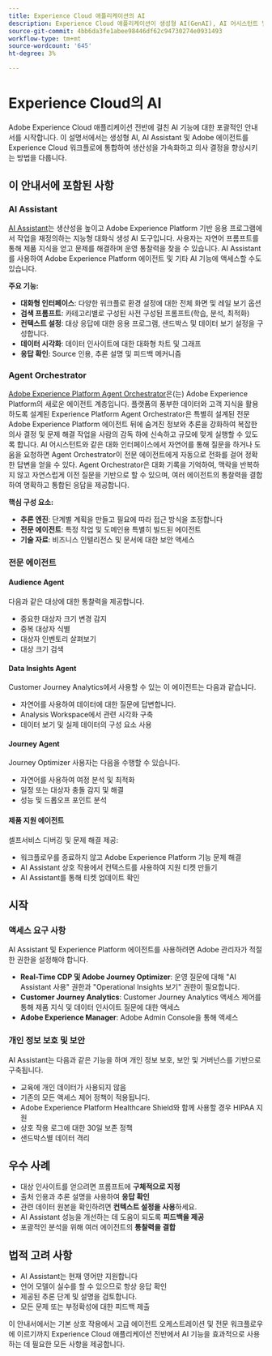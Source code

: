 ```yaml
---
title: Experience Cloud 애플리케이션의 AI
description: Experience Cloud 애플리케이션이 생성형 AI(GenAI), AI 어시스턴트 및 에이전틱 AI를 어떻게 사용하는지 알아봅니다.
source-git-commit: 4bb6da3fe1abee98446df62c94730274e0931493
workflow-type: tm+mt
source-wordcount: '645'
ht-degree: 3%

---
```


# Experience Cloud의 AI

Adobe Experience Cloud 애플리케이션 전반에 걸친 AI 기능에 대한 포괄적인 안내서를 시작합니다. 이 설명서에서는 생성형 AI, AI Assistant 및 Adobe 에이전트를 Experience Cloud 워크플로에 통합하여 생산성을 가속화하고 의사 결정을 향상시키는 방법을 다룹니다.

## 이 안내서에 포함된 사항

### AI Assistant

[AI Assistant](./ai-assistant/ai-assistant-ui.md)는 생산성을 높이고 Adobe Experience Platform 기반 응용 프로그램에서 작업을 재정의하는 지능형 대화식 생성 AI 도구입니다. 사용자는 자연어 프롬프트를 통해 제품 지식을 얻고 문제를 해결하며 운영 통찰력을 찾을 수 있습니다. AI Assistant를 사용하여 Adobe Experience Platform 에이전트 및 기타 AI 기능에 액세스할 수도 있습니다.

**주요 기능:**

- **대화형 인터페이스**: 다양한 워크플로 환경 설정에 대한 전체 화면 및 레일 보기 옵션
- **검색 프롬프트**: 카테고리별로 구성된 사전 구성된 프롬프트(학습, 분석, 최적화)
- **컨텍스트 설정**: 대상 응답에 대한 응용 프로그램, 샌드박스 및 데이터 보기 설정을 구성합니다.
- **데이터 시각화**: 데이터 인사이트에 대한 대화형 차트 및 그래프
- **응답 확인**: Source 인용, 추론 설명 및 피드백 메커니즘

### Agent Orchestrator

[Adobe Experience Platform Agent Orchestrator](./agents/agent-orchestrator.md)은(는) Adobe Experience Platform의 새로운 에이전트 계층입니다. 플랫폼의 풍부한 데이터와 고객 지식을 활용하도록 설계된 Experience Platform Agent Orchestrator은 특별히 설계된 전문 Adobe Experience Platform 에이전트 뒤에 숨겨진 정보와 추론을 강화하여 복잡한 의사 결정 및 문제 해결 작업을 사람의 감독 하에 신속하고 규모에 맞게 실행할 수 있도록 합니다. AI 어시스턴트와 같은 대화 인터페이스에서 자연어를 통해 질문을 하거나 도움을 요청하면 Agent Orchestrator이 전문 에이전트에게 자동으로 전화를 걸어 정확한 답변을 얻을 수 있다. Agent Orchestrator은 대화 기록을 기억하여, 맥락을 반복하지 않고 자연스럽게 이전 질문을 기반으로 할 수 있으며, 여러 에이전트의 통찰력을 결합하여 명확하고 통합된 응답을 제공합니다.

**핵심 구성 요소:**

- **추론 엔진**: 단계별 계획을 만들고 필요에 따라 접근 방식을 조정합니다
- **전문 에이전트**: 특정 작업 및 도메인용 특별히 빌드된 에이전트
- **기술 자료**: 비즈니스 인텔리전스 및 문서에 대한 보안 액세스

### 전문 에이전트

#### Audience Agent

다음과 같은 대상에 대한 통찰력을 제공합니다.

- 중요한 대상자 크기 변경 감지
- 중복 대상자 식별
- 대상자 인벤토리 살펴보기
- 대상 크기 검색

#### Data Insights Agent

Customer Journey Analytics에서 사용할 수 있는 이 에이전트는 다음과 같습니다.

- 자연어를 사용하여 데이터에 대한 질문에 답변합니다.
- Analysis Workspace에서 관련 시각화 구축
- 데이터 보기 및 실제 데이터의 구성 요소 사용

#### Journey Agent

Journey Optimizer 사용자는 다음을 수행할 수 있습니다.

- 자연어를 사용하여 여정 분석 및 최적화
- 일정 또는 대상자 충돌 감지 및 해결
- 성능 및 드롭오프 포인트 분석

#### 제품 지원 에이전트

셀프서비스 디버깅 및 문제 해결 제공:

- 워크플로우를 종료하지 않고 Adobe Experience Platform 기능 문제 해결
- AI Assistant 상호 작용에서 컨텍스트를 사용하여 지원 티켓 만들기
- AI Assistant를 통해 티켓 업데이트 확인

## 시작

### 액세스 요구 사항

AI Assistant 및 Experience Platform 에이전트를 사용하려면 Adobe 관리자가 적절한 권한을 설정해야 합니다.

- **Real-Time CDP 및 Adobe Journey Optimizer**: 운영 질문에 대해 &quot;AI Assistant 사용&quot; 권한과 &quot;Operational Insights 보기&quot; 권한이 필요합니다.
- **Customer Journey Analytics**: Customer Journey Analytics 액세스 제어를 통해 제품 지식 및 데이터 인사이트 질문에 대한 액세스
- **Adobe Experience Manager**: Adobe Admin Console을 통해 액세스

### 개인 정보 보호 및 보안

AI Assistant는 다음과 같은 기능을 하며 개인 정보 보호, 보안 및 거버넌스를 기반으로 구축됩니다.

- 교육에 개인 데이터가 사용되지 않음
- 기존의 모든 액세스 제어 정책이 적용됩니다.
- Adobe Experience Platform Healthcare Shield와 함께 사용할 경우 HIPAA 지원
- 상호 작용 로그에 대한 30일 보존 정책
- 샌드박스별 데이터 격리

## 우수 사례

- 대상 인사이트를 얻으려면 프롬프트에 **구체적으로 지정**
- 출처 인용과 추론 설명을 사용하여 **응답 확인**
- 관련 데이터 원본을 확인하려면 **컨텍스트 설정을 사용**&#x200B;하세요.
- AI Assistant 성능을 개선하는 데 도움이 되도록 **피드백을 제공**
- 포괄적인 분석을 위해 여러 에이전트의 **통찰력을 결합**

## 법적 고려 사항

- AI Assistant는 현재 영어만 지원합니다
- 언어 모델이 실수를 할 수 있으므로 항상 응답 확인
- 제공된 추론 단계 및 설명을 검토합니다.
- 모든 문제 또는 부정확성에 대한 피드백 제출

이 안내서에서는 기본 상호 작용에서 고급 에이전트 오케스트레이션 및 전문 워크플로우에 이르기까지 Experience Cloud 애플리케이션 전반에서 AI 기능을 효과적으로 사용하는 데 필요한 모든 사항을 제공합니다.
